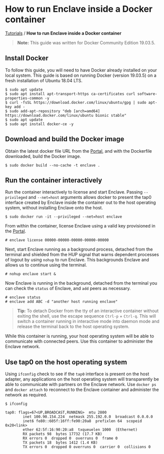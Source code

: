 # How to run Enclave inside a Docker container

[Tutorials](/tutorials) / **How to run Enclave inside a Docker container**

> **Note:** This guide was written for Docker Community Edition 19.03.5.

## Install Docker

To follow this guide, you will need to have Docker already installed on your local system. This guide is based on running Docker (version 19.03.5) on a fresh installation of Ubuntu 18.04 LTS.

```
$ sudo apt update
$ sudo apt install apt-transport-https ca-certificates curl software-properties-common -y
$ curl -fsSL https://download.docker.com/linux/ubuntu/gpg | sudo apt-key add -
$ sudo add-apt-repository "deb [arch=amd64] https://download.docker.com/linux/ubuntu bionic stable"
$ sudo apt update
$ sudo apt install docker-ce -y
```

## Download and build the Docker image

Obtain the latest docker file URL from the [Portal](https://portal.enclave.io), and with the Dockerfile downloaded, build the Docker image.

```
$ sudo docker build --no-cache -t enclave .
```

## Run the container interactively

Run the container interactively to license and start Enclave. Passing `--privileged` and `--net=host` arguments allows docker to present the tap0 interface created by Enclave inside the container out to the host operating system, without installing Enclave onto the host.

```
$ sudo docker run -it --privileged --net=host enclave
```

From within the container, license Enclave using a valid key provisioned in the [Portal](https://portal.enclave.io).

```
# enclave license 00000-00000-00000-00000-00000
```

Next, start Enclave running as a background process, detached from the terminal and shielded from the HUP signal that warns dependent processes of logout by using `nohup` to run Enclave. This backgrounds Enclave and allows us to continue using the terminal.

```
# nohup enclave start &
```

Now Enclave is running in the background, detached from the terminal you can check the `status` of Enclave, and `add` peers as necessary.

```
# enclave status
# enclave add ABC -d "another host running enclave"
```

> **Tip:** To detach Docker from the tty of an interactive container without exiting the shell, use the escape sequence `Ctrl-p` + `Ctrl-q`. This will switch a container running in interactive mode into daemon mode and release the terminal back to the host operating system.

While this container is running, your host operating system will be able to communicate with connected peers. Use this container to administer the Enclave network.

## Use tap0 on the host operating system

Using `ifconfig` check to see if the `tap0` interface is present on the host adapter, any applications on the host operating system will transparently be able to communicate with partners on the Enclave network. Use `docker ps` and `docker attach` to reconnect to the Enclave container and administer the network as required.

```
$ ifconfig

tap0: flags=67<UP,BROADCAST,RUNNING>  mtu 2800
        inet 100.90.154.224  netmask 255.192.0.0  broadcast 0.0.0.0
        inet6 fe80::605f:16ff:fe90:20a8  prefixlen 64  scopeid 0x20<link>
        ether 62:5f:16:90:20:a8  txqueuelen 1000  (Ethernet)
        RX packets 98  bytes 17732 (17.7 KB)
        RX errors 0  dropped 0  overruns 0  frame 0
        TX packets 18  bytes 1412 (1.4 KB)
        TX errors 0  dropped 0 overruns 0  carrier 0  collisions 0
```